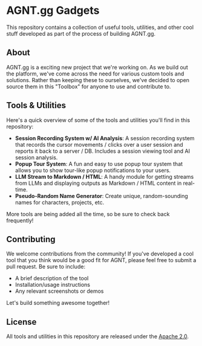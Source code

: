 # AGNT.gg Gadgets

This repository contains a collection of useful tools, utilities, and other cool stuff developed as part of the process of building AGNT.gg.

## About

AGNT.gg is a exciting new project that we're working on. As we build out the platform, we've come across the need for various custom tools and solutions. 
Rather than keeping these to ourselves, we've decided to open source them in this "Toolbox" for anyone to use and contribute to.

## Tools & Utilities

Here's a quick overview of some of the tools and utilities you'll find in this repository:

- **Session Recording System w/ AI Analysis**: A session recording system that records the cursor movements / clicks over a user session and reports it back to a server / DB. Includes a session viewing tool and AI session analysis.
- **Popup Tour System**: A fun and easy to use popup tour system that allows you to show tour-like popup notifications to your users.
- **LLM Stream to Markdown / HTML**: A handy module for getting streams from LLMs and displaying outputs as Markdown / HTML content in real-time.
- **Pseudo-Random Name Generator**: Create unique, random-sounding names for characters, projects, etc.

More tools are being added all the time, so be sure to check back frequently!

## Contributing

We welcome contributions from the community! If you've developed a cool tool that you think would be a good fit for AGNT, please feel free to submit a pull request. Be sure to include:

- A brief description of the tool
- Installation/usage instructions
- Any relevant screenshots or demos

Let's build something awesome together!

## License

All tools and utilities in this repository are released under the [Apache 2.0](LICENSE).
